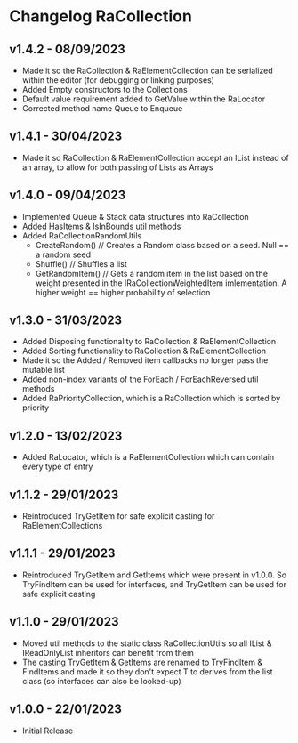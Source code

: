# Changelog RaCollection

## v1.4.2 - 08/09/2023
* Made it so the RaCollection & RaElementCollection can be serialized within the editor (for debugging or linking purposes)
* Added Empty constructors to the Collections
* Default value requirement added to GetValue within the RaLocator
* Corrected method name Queue to Enqueue

## v1.4.1 - 30/04/2023
* Made it so RaCollection & RaElementCollection accept an IList instead of an array, to allow for both passing of Lists as Arrays

## v1.4.0 - 09/04/2023
* Implemented Queue & Stack data structures into RaCollection
* Added HasItems & IsInBounds util methods
* Added RaCollectionRandomUtils
   * CreateRandom() // Creates a Random class based on a seed. Null == a random seed
   * Shuffle() // Shuffles a list
   * GetRandomItem() // Gets a random item in the list based on the weight presented in the IRaCollectionWeightedItem imlementation. A higher weight == higher probability of selection

## v1.3.0 - 31/03/2023
* Added Disposing functionality to RaCollection & RaElementCollection
* Added Sorting functionality to RaCollection & RaElementCollection
* Made it so the Added / Removed item callbacks no longer pass the mutable list
* Added non-index variants of the ForEach / ForEachReversed util methods
* Added RaPriorityCollection, which is a RaCollection which is sorted by priority

## v1.2.0 - 13/02/2023
* Added RaLocator, which is a RaElementCollection which can contain every type of entry

## v1.1.2 - 29/01/2023
* Reintroduced TryGetItem for safe explicit casting for RaElementCollections

## v1.1.1 - 29/01/2023
* Reintroduced TryGetItem and GetItems which were present in v1.0.0. So TryFindItem can be used for interfaces, and TryGetItem can be used for safe explicit casting

## v1.1.0 - 29/01/2023
* Moved util methods to the static class RaCollectionUtils so all IList & IReadOnlyList inheritors can benefit from them
* The casting TryGetItem & GetItems are renamed to TryFindItem & FindItems and made it so they don't expect T to derives from the list class (so interfaces can also be looked-up)

## v1.0.0 - 22/01/2023
* Initial Release
